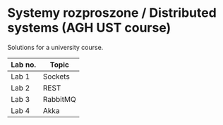 # Systemy rozproszone / Distributed systems (AGH UST course)

Solutions for a university course.

| Lab no.  | Topic |
| ------------- | ------------- |
| Lab 1  | Sockets  |
| Lab 2  | REST  |
| Lab 3  | RabbitMQ  |
| Lab 4  | Akka  |
